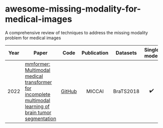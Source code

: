 # awesome-missing-modality-for-medical-images
A comprehensive review of techniques to address the missing modality problem for medical images

| Year | Paper | Code | Publication | Datasets | Single model | Quick results |
| :---: | --- | :---: | :---: | --- | :---: | :---: |
| 2022 | [mmformer: Multimodal medical transformer for incomplete multimodal learning of brain tumor segmentation](chrome-extension://efaidnbmnnnibpcajpcglclefindmkaj/https://arxiv.org/pdf/2206.02425.pdf) | [GitHub](chrome-extension://efaidnbmnnnibpcajpcglclefindmkaj/https://arxiv.org/pdf/2206.02425.pdf) | MICCAI | BraTS2018 | :heavy_check_mark: | > HeMIS, H-UVED; < ACN |
